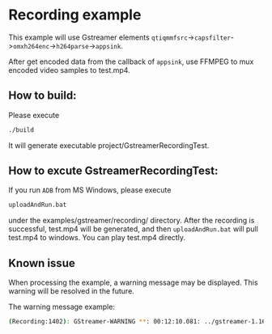 # Recording example
This example will use Gstreamer elements `qtiqmmfsrc`->`capsfilter`->`omxh264enc`->`h264parse`->`appsink`.

After get encoded data from the callback of `appsink`, use FFMPEG to mux encoded video samples to test.mp4.

## How to build:
Please execute
```sh
./build
```
It will generate executable project/GstreamerRecordingTest.

## How to excute GstreamerRecordingTest:
If you run `ADB` from MS Windows, please execute
```sh
uploadAndRun.bat
```
under the examples/gstreamer/recording/ directory.  After the recording is successful, test.mp4 will be generated, and then `uploadAndRun.bat` will pull test.mp4 to windows.  You can play test.mp4 directly.

## Known issue
When processing the example, a warning message may be displayed. This warning will be resolved in the future.

The warning message example:
```sh
(Recording:1402): GStreamer-WARNING **: 00:12:10.081: ../gstreamer-1.16.3/gst/gstpad.c:4544:gst_pad_push_data:<h264parse:src> Got data flow before stream-start event
```
